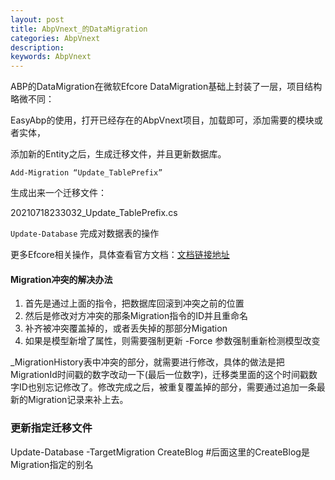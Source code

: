 ```yaml
---
layout: post
title: AbpVnext_的DataMigration
categories: AbpVnext
description: 
keywords: AbpVnext
---
```


ABP的DataMigration在微软Efcore DataMigration基础上封装了一层，项目结构略微不同：



EasyAbp的使用，打开已经存在的AbpVnext项目，加载即可，添加需要的模块或者实体，

添加新的Entity之后，生成迁移文件，并且更新数据库。

`Add-Migration “Update_TablePrefix” `  

生成出来一个迁移文件：

20210718233032_Update_TablePrefix.cs

`Update-Database` 完成对数据表的操作

更多Efcore相关操作，具体查看官方文档：[文档链接地址](https://docs.microsoft.com/en-us/ef/core/managing-schemas/migrations/?tabs=vs)

#### Migration冲突的解决办法



1. 首先是通过上面的指令，把数据库回滚到冲突之前的位置
2. 然后是修改对方冲突的那条Migration指令的ID并且重命名
3. 补齐被冲突覆盖掉的，或者丢失掉的那部分Migation
4. 如果是模型新增了属性，则需要强制更新 -Force 参数强制重新检测模型改变

_MigrationHistory表中冲突的部分，就需要进行修改，具体的做法是把MigrationId时间戳的数字改动一下(最后一位数字)，迁移类里面的这个时间戳数字ID也别忘记修改了。修改完成之后，被重复覆盖掉的部分，需要通过追加一条最新的Migration记录来补上去。

### 更新指定迁移文件

Update-Database -TargetMigration CreateBlog      #后面这里的CreateBlog是Migration指定的别名
